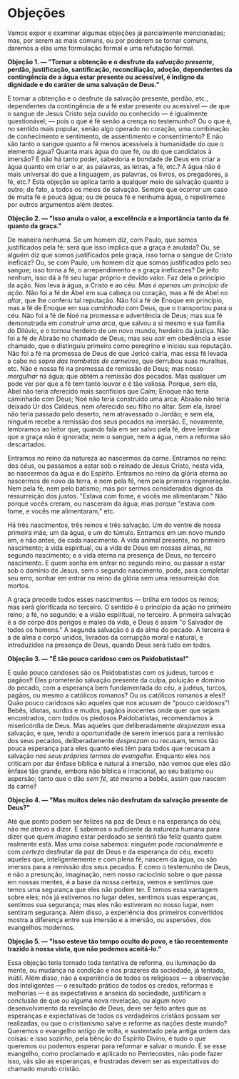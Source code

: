 # Objeções

Vamos expor e examinar algumas objeções já parcialmente mencionadas; mas, por serem as mais comuns, ou por poderem se tornar comuns, daremos a elas uma formulação formal e uma refutação formal.

**Objeção 1. — "Tornar a obtenção e o desfrute da *salvação presente*, perdão, justificação, santificação, reconciliação, adoção, dependentes da contingência de a água estar presente ou acessível, é indigno da dignidade e do caráter de uma salvação de Deus."**

E tornar a obtenção e o desfrute da salvação presente, perdão, etc., dependentes da contingência de a fé estar presente ou acessível — de que o sangue de Jesus Cristo seja ouvido ou conhecido — é igualmente questionável; — pois o que é fé senão a crença no testemunho? Ou o que é, no sentido mais popular, senão algo operado no coração, uma combinação de conhecimento e sentimento, de assentimento e consentimento? E não são tanto o sangue quanto a fé menos acessíveis à humanidade do que o elemento água? Quanta mais água do que fé, ou do que candidatos à imersão? E não há tanto poder, sabedoria e bondade de Deus em criar a água quanto em criar o ar, as palavras, as letras, a fé, etc.? A água não é mais universal do que a linguagem, as palavras, os livros, os pregadores, a fé, etc.? Esta objeção se aplica tanto a qualquer meio de salvação quanto a outro; de fato, a todos os meios de salvação. Sempre que ocorrer um caso de muita fé e pouca água; ou de pouca fé e nenhuma água, o repeliremos por outros argumentos além destes.

**Objeção 2. — "Isso anula o valor, a excelência e a importância tanto da fé quanto da graça."**

De maneira nenhuma. Se um homem diz, com Paulo, que somos justificados pela fé; será que isso implica que a graça é anulada? Ou, se alguém diz que somos justificados pela graça, isso torna o sangue de Cristo ineficaz? Ou, se com Paulo, um homem diz que somos justificados pelo seu sangue; isso torna a fé, o arrependimento e a graça ineficazes? De jeito nenhum, isso dá à fé seu lugar próprio e devido valor. Faz dela o princípio da ação. Nos leva à água, a Cristo e ao céu. *Mas é apenas um princípio de ação.* Não foi a fé de Abel em sua cabeça ou coração, mas a fé de Abel no *altar*, que lhe conferiu tal reputação. Não foi a fé de Enoque em princípio, mas a fé de Enoque em sua *caminhada com* Deus, que o transportou para o céu. Não foi a fé de Noé na promessa e advertência de Deus; mas sua fé demonstrada em *construir uma arca*, que salvou a si mesmo e sua família do Dilúvio, e o tornou herdeiro de um novo mundo, herdeiro da justiça. Não foi a fé de Abraão no chamado de Deus; mas seu *sair* em obediência a esse chamado, que o distinguiu primeiro como peregrino e iniciou sua reputação. Não foi a fé na promessa de Deus de que Jericó cairia, mas essa fé levada a cabo no *sopro das trombetas de carneiros*, que derrubou suas muralhas, etc. Não é nossa fé na promessa de remissão de Deus; mas nosso *mergulhar* na água; que obtém a remissão dos pecados. Mas qualquer um pode ver por que a fé tem tanto louvor e é tão valiosa. Porque, sem ela, Abel não teria oferecido mais sacrifícios que Caim; Enoque não teria caminhado com Deus; Noé não teria construído uma arca; Abraão não teria deixado Ur dos Caldeus, nem oferecido seu filho no altar. Sem ela, Israel não teria passado pelo deserto, nem atravessado o Jordão; e sem ela, ninguém recebe a remissão dos seus pecados na imersão. E, novamente, lembramos ao leitor que, quando fala em ser salvo pela fé, deve lembrar que a graça não é ignorada; nem o sangue, nem a água, nem a reforma são descartados.

Entramos no reino da natureza ao nascermos da carne. Entramos no reino dos céus, ou passamos a estar sob o reinado de Jesus Cristo, nesta vida, ao nascermos da água e do Espírito. Entramos no reino da glória eterna ao nascermos de novo da terra, e nem pela fé, nem pela primeira regeneração. Nem pela fé, nem pelo batismo; mas por sermos considerados dignos da ressurreição dos justos. "Estava com fome, e vocês me alimentaram." Não porque vocês creram, ou nasceram da água; mas porque "estava com fome, e vocês me alimentaram," etc.

Há três nascimentos, três reinos e três salvação. Um do ventre de nossa primeira mãe, um da água, e um do túmulo. Entramos em um novo mundo em, e não antes, de cada nascimento. A vida animal presente, no primeiro nascimento; a vida espiritual, ou a vida de Deus em nossas almas, no segundo nascimento; e a vida eterna na presença de Deus, no terceiro nascimento. E quem sonha em entrar no segundo reino, ou passar a estar sob o domínio de Jesus, sem o segundo nascimento, pode, para completar seu erro, sonhar em entrar no reino da glória sem uma ressurreição dos mortos.

A graça precede todos esses nascimentos — brilha em todos os reinos; mas será glorificada no terceiro. O sentido é o princípio da ação no primeiro reino; a fé, no segundo; e a visão espiritual, no terceiro. A primeira salvação é a do corpo dos perigos e males da vida, e Deus é assim "o Salvador de todos os homens." A segunda salvação é a da alma do pecado. A terceira é a de alma e corpo unidos, livrados da corrupção moral e natural, e introduzidos na presença de Deus, quando Deus será tudo em todos.

**Objeção 3. — "É tão pouco caridoso com os Paidobatistas!"**

E quão pouco caridosos são os Paidobatistas com os judeus, turcos e pagãos!! Eles prometerão salvação presente da culpa, poluição e domínio do pecado, com a esperança bem fundamentada do céu, a judeus, turcos, pagãos, ou mesmo a católicos romanos? Ou os católicos romanos a eles!! Quão pouco caridosos são aqueles que nos acusam de "pouco caridosos"! Bebês, idiotas, surdos e mudos, pagãos inocentes onde quer que sejam encontrados, com todos os piedosos Paidobatistas, recomendamos à misericórdia de Deus. Mas aqueles que deliberadamente *desprezam* essa salvação, e que, tendo a oportunidade de serem imersos para a remissão dos seus pecados, deliberadamente *desprezam* ou recusam, temos tão pouca esperança para eles quanto eles têm para todos que recusam a salvação *nos seus próprios termos do evangelho*. Enquanto eles nos criticam por dar ênfase bíblica e natural à imersão, não vemos que eles dão ênfase tão grande, embora não bíblica e irracional, ao seu batismo ou aspersão; tanto que o dão *sem fé*, até mesmo a bebês, assim que nascem da carne?

**Objeção 4. — "Mas muitos deles não desfrutam da salvação presente de Deus?"**

Até que ponto podem ser felizes na paz de Deus e na esperança do céu, não me atrevo a dizer. E sabemos o suficiente da natureza humana para dizer que quem *imagina* estar perdoado se sentirá tão feliz quanto quem realmente está. Mas uma coisa sabemos: ninguém pode *racionalmente* e com *certeza* desfrutar da paz de Deus e da esperança do céu, exceto aqueles que, inteligentemente e com plena fé, nascem da água, ou são imersos para a remissão dos seus pecados. E como o testemunho de Deus, e não a presunção, imaginação, nem nosso raciocínio sobre o que passa em nossas mentes, é a base da nossa certeza, vemos e sentimos que temos uma segurança que eles não podem ter. E temos essa vantagem sobre eles; nós já estivemos no lugar deles, sentimos suas esperanças, sentimos sua segurança; mas eles não estiveram no nosso lugar, nem sentiram segurança. Além disso, a experiência dos primeiros convertidos mostra a diferença entre sua imersão e a imersão, ou aspersões, dos evangelhos modernos.

**Objeção 5. — "Isso esteve tão tempo oculto do povo, e tão recentemente trazido à nossa vista, que não podemos aceitá-lo."**

Essa objeção teria tornado toda tentativa de reforma, ou iluminação da mente, ou mudança na condição e nos prazeres da sociedade, já tentada, inútil. Além disso, não a experiência de todos os religiosos — a observação dos inteligentes — o resultado prático de todos os credos, reformas e melhorias — e as expectativas e anseios da sociedade, justificam a conclusão de que ou alguma nova revelação, ou algum novo desenvolvimento da revelação de Deus, deve ser feito antes que as esperanças e expectativas de todos os verdadeiros cristãos possam ser realizadas, ou que o cristianismo salve e reforme as nações deste mundo? Queremos o evangelho antigo de volta, e sustentado pela antiga ordem das coisas: e isso sozinho, pela bênção do Espírito Divino, é tudo o que queremos ou podemos esperar para reformar e salvar o mundo. E se esse evangelho, como proclamado e aplicado no Pentecostes, não pode fazer isso, vãs são as esperanças, e frustradas devem ser as expectativas do chamado mundo cristão.
